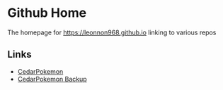 # Github Home
The homepage for https://leonnon968.github.io linking to various repos

## Links
- [CedarPokemon](https://leonnon968.github.io/pm)
- [CedarPokemon Backup](https://leonnon968.github.io/pmbk)
